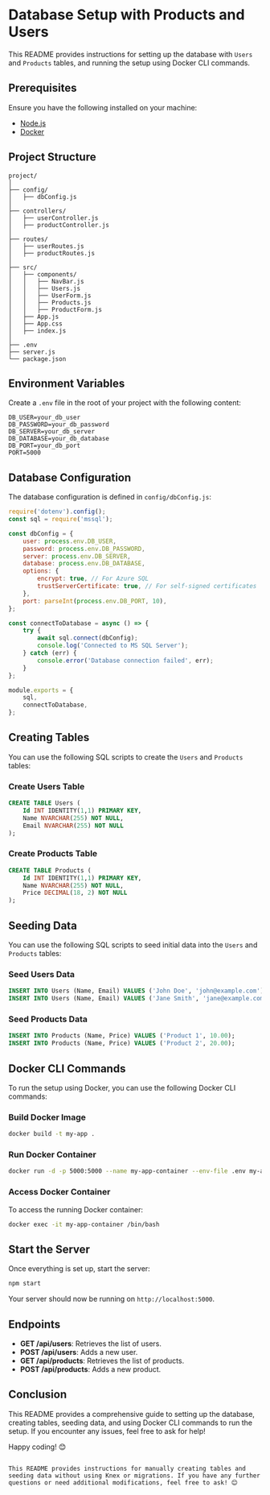 
# Database Setup with Products and Users

This README provides instructions for setting up the database with `Users` and `Products` tables, and running the setup using Docker CLI commands.

## Prerequisites

Ensure you have the following installed on your machine:
- [Node.js](https://nodejs.org/)
- [Docker](https://www.docker.com/)

## Project Structure

```
project/
│
├── config/
│   ├── dbConfig.js
│
├── controllers/
│   ├── userController.js
│   ├── productController.js
│
├── routes/
│   ├── userRoutes.js
│   ├── productRoutes.js
│
├── src/
│   ├── components/
│   │   ├── NavBar.js
│   │   ├── Users.js
│   │   ├── UserForm.js
│   │   ├── Products.js
│   │   ├── ProductForm.js
│   ├── App.js
│   ├── App.css
│   ├── index.js
│
├── .env
├── server.js
└── package.json
```

## Environment Variables

Create a `.env` file in the root of your project with the following content:

```env
DB_USER=your_db_user
DB_PASSWORD=your_db_password
DB_SERVER=your_db_server
DB_DATABASE=your_db_database
DB_PORT=your_db_port
PORT=5000
```

## Database Configuration

The database configuration is defined in `config/dbConfig.js`:

```javascript
require('dotenv').config();
const sql = require('mssql');

const dbConfig = {
    user: process.env.DB_USER,
    password: process.env.DB_PASSWORD,
    server: process.env.DB_SERVER,
    database: process.env.DB_DATABASE,
    options: {
        encrypt: true, // For Azure SQL
        trustServerCertificate: true, // For self-signed certificates
    },
    port: parseInt(process.env.DB_PORT, 10),
};

const connectToDatabase = async () => {
    try {
        await sql.connect(dbConfig);
        console.log('Connected to MS SQL Server');
    } catch (err) {
        console.error('Database connection failed', err);
    }
};

module.exports = {
    sql,
    connectToDatabase,
};
```

## Creating Tables

You can use the following SQL scripts to create the `Users` and `Products` tables:

### Create Users Table

```sql
CREATE TABLE Users (
    Id INT IDENTITY(1,1) PRIMARY KEY,
    Name NVARCHAR(255) NOT NULL,
    Email NVARCHAR(255) NOT NULL
);
```

### Create Products Table

```sql
CREATE TABLE Products (
    Id INT IDENTITY(1,1) PRIMARY KEY,
    Name NVARCHAR(255) NOT NULL,
    Price DECIMAL(18, 2) NOT NULL
);
```

## Seeding Data

You can use the following SQL scripts to seed initial data into the `Users` and `Products` tables:

### Seed Users Data

```sql
INSERT INTO Users (Name, Email) VALUES ('John Doe', 'john@example.com');
INSERT INTO Users (Name, Email) VALUES ('Jane Smith', 'jane@example.com');
```

### Seed Products Data

```sql
INSERT INTO Products (Name, Price) VALUES ('Product 1', 10.00);
INSERT INTO Products (Name, Price) VALUES ('Product 2', 20.00);
```

## Docker CLI Commands

To run the setup using Docker, you can use the following Docker CLI commands:

### Build Docker Image

```bash
docker build -t my-app .
```

### Run Docker Container

```bash
docker run -d -p 5000:5000 --name my-app-container --env-file .env my-app
```

### Access Docker Container

To access the running Docker container:

```bash
docker exec -it my-app-container /bin/bash
```

## Start the Server

Once everything is set up, start the server:

```bash
npm start
```

Your server should now be running on `http://localhost:5000`.

## Endpoints

- **GET /api/users**: Retrieves the list of users.
- **POST /api/users**: Adds a new user.
- **GET /api/products**: Retrieves the list of products.
- **POST /api/products**: Adds a new product.

## Conclusion

This README provides a comprehensive guide to setting up the database, creating tables, seeding data, and using Docker CLI commands to run the setup. If you encounter any issues, feel free to ask for help!

Happy coding! 😊
```

This README provides instructions for manually creating tables and seeding data without using Knex or migrations. If you have any further questions or need additional modifications, feel free to ask! 😊
